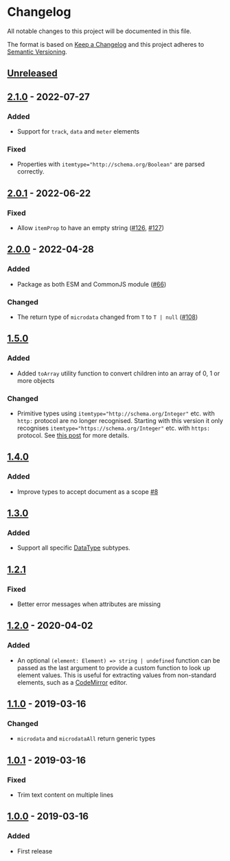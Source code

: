 # Changelog

All notable changes to this project will be documented in this file.

The format is based on [Keep a Changelog](http://keepachangelog.com/)
and this project adheres to [Semantic Versioning](http://semver.org/).

## [Unreleased]

## [2.1.0] - 2022-07-27
### Added
- Support for `track`, `data` and `meter` elements

### Fixed
- Properties with `itemtype="http://schema.org/Boolean"` are parsed correctly.

## [2.0.1] - 2022-06-22
### Fixed
- Allow `itemProp` to have an empty string ([#126](https://github.com/cucumber/microdata/issues/126), [#127](https://github.com/cucumber/microdata/pull/127))

## [2.0.0] - 2022-04-28
### Added
- Package as both ESM and CommonJS module ([#66](https://github.com/cucumber/microdata/pull/66))

### Changed
- The return type of `microdata` changed from `T` to `T | null` ([#108](https://github.com/cucumber/microdata/pull/108))

## [1.5.0]
### Added
- Added `toArray` utility function to convert children into an array of 0, 1 or more objects

### Changed
- Primitive types using `itemtype="http://schema.org/Integer"` etc. with `http:` protocol are no longer recognised.
Starting with this version it only recognises `itemtype="https://schema.org/Integer"` etc. with `https:` protocol.
See [this post](https://stackoverflow.com/questions/55242400/itemtype-with-http-or-better-https) for more details.

## [1.4.0]
### Added
- Improve types to accept document as a scope [#8](https://github.com/cucumber/microdata/pull/8)

## [1.3.0]
### Added
- Support all specific [DataType](https://schema.org/DataType) subtypes.

## [1.2.1]
### Fixed
- Better error messages when attributes are missing

## [1.2.0] - 2020-04-02
### Added
- An optional `(element: Element) => string | undefined` function can be passed as the last argument to
provide a custom function to look up element values. This is useful for extracting values from non-standard
elements, such as a [CodeMirror](https://codemirror.net/) editor.

## [1.1.0] - 2019-03-16
### Changed
- `microdata` and `microdataAll` return generic types

## [1.0.1] - 2019-03-16
### Fixed
- Trim text content on multiple lines

## [1.0.0] - 2019-03-16
### Added
- First release

[Unreleased]: https://github.com/cucumber/microdata/compare/v2.1.0...HEAD
[2.1.0]: https://github.com/cucumber/microdata/compare/v2.0.1...v2.1.0
[2.0.1]: https://github.com/cucumber/microdata/compare/v2.0.0...v2.0.1
[2.0.0]: https://github.com/cucumber/microdata/compare/v1.5.0...v2.0.0
[1.5.0]: https://github.com/cucumber/microdata/compare/v1.4.0...v1.5.0
[1.4.0]: https://github.com/cucumber/microdata/compare/v1.3.0...v1.4.0
[1.3.0]: https://github.com/cucumber/microdata/compare/v1.2.1...v1.3.0
[1.2.1]: https://github.com/cucumber/microdata/compare/v1.2.0...v1.2.1
[1.2.0]: https://github.com/cucumber/microdata/compare/v1.1.0...v1.2.0
[1.1.0]: https://github.com/cucumber/microdata/compare/v1.0.1...v1.1.0
[1.0.1]: https://github.com/cucumber/microdata/compare/v1.0.0...v1.0.1
[1.0.0]: https://github.com/cucumber/microdata/releases/tag/v1.0.0
